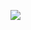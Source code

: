 <a href="../sculptures.html"><img src="http://firedpot.com/images/sculptures/20110517-gdc1hcqamt2ay77h4wdgerfhun.jpg" /></a>
